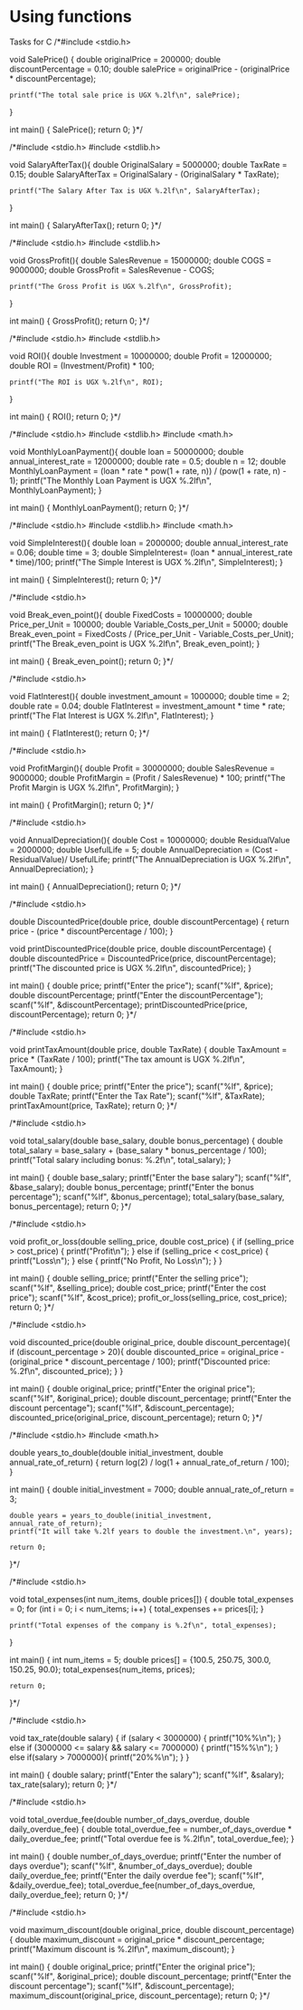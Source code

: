 # Using functions
 Tasks for C
/*#include <stdio.h>

void SalePrice() {
    double originalPrice = 200000;
    double discountPercentage = 0.10;
    double salePrice = originalPrice - (originalPrice * discountPercentage);

    printf("The total sale price is UGX %.2lf\n", salePrice);
}

int main() {
    SalePrice();
    return 0;
}*/

/*#include <stdio.h>
#include <stdlib.h>

void SalaryAfterTax(){
    double OriginalSalary = 5000000;
    double TaxRate = 0.15;
    double SalaryAfterTax = OriginalSalary - (OriginalSalary * TaxRate);

    printf("The Salary After Tax is UGX %.2lf\n", SalaryAfterTax);
}

int main() {
    SalaryAfterTax();
    return 0;
}*/

/*#include <stdio.h>
#include <stdlib.h>

void GrossProfit(){
    double SalesRevenue = 15000000;
    double COGS = 9000000;
    double GrossProfit = SalesRevenue - COGS;

    printf("The Gross Profit is UGX %.2lf\n", GrossProfit);
}

int main() {
    GrossProfit();
    return 0;
}*/

/*#include <stdio.h>
#include <stdlib.h>

void ROI(){
    double Investment = 10000000;
    double Profit = 12000000;
    double ROI = (Investment/Profit) * 100;

    printf("The ROI is UGX %.2lf\n", ROI);
}

int main() {
    ROI();
    return 0;
}*/

/*#include <stdio.h>
#include <stdlib.h>
#include <math.h>

void MonthlyLoanPayment(){
    double loan  = 50000000;
    double annual_interest_rate = 12000000;
    double rate  = 0.5;
    double n = 12;
    double MonthlyLoanPayment = (loan * rate * pow(1 + rate, n)) / (pow(1 + rate, n) - 1);
    printf("The Monthly Loan Payment is UGX %.2lf\n", MonthlyLoanPayment);
}

int main() {
    MonthlyLoanPayment();
    return 0;
}*/

/*#include <stdio.h>
#include <stdlib.h>
#include <math.h>

void SimpleInterest(){
    double loan  = 2000000;
    double annual_interest_rate = 0.06;
    double time  = 3;
    double SimpleInterest= (loan * annual_interest_rate * time)/100;
    printf("The Simple Interest is UGX %.2lf\n", SimpleInterest);
}

int main() {
    SimpleInterest();
    return 0;
}*/

/*#include <stdio.h>


void Break_even_point(){
    double FixedCosts  = 10000000;
    double Price_per_Unit = 100000;
    double Variable_Costs_per_Unit  = 50000;
    double Break_even_point = FixedCosts / (Price_per_Unit - Variable_Costs_per_Unit);
    printf("The Break_even_point is UGX %.2lf\n", Break_even_point);
}

int main() {
    Break_even_point();
    return 0;
}*/

/*#include <stdio.h>


void FlatInterest(){
    double investment_amount  = 1000000;
    double time = 2;
    double rate  = 0.04;
    double FlatInterest = investment_amount * time * rate;
    printf("The Flat Interest is UGX %.2lf\n", FlatInterest);
}

int main() {
    FlatInterest();
    return 0;
}*/

/*#include <stdio.h>


void ProfitMargin(){
    double Profit  = 30000000;
    double SalesRevenue = 9000000;
    double ProfitMargin = (Profit / SalesRevenue) * 100;
    printf("The Profit Margin is UGX %.2lf\n", ProfitMargin);
}

int main() {
    ProfitMargin();
    return 0;
}*/

/*#include <stdio.h>


void AnnualDepreciation(){
    double Cost  = 10000000;
    double ResidualValue = 2000000;
    double UsefulLife = 5;
    double AnnualDepreciation = (Cost - ResidualValue)/ UsefulLife;
    printf("The AnnualDepreciation is UGX %.2lf\n", AnnualDepreciation);
}

int main() {
    AnnualDepreciation();
    return 0;
}*/

/*#include <stdio.h>

double DiscountedPrice(double price, double discountPercentage) {
    return price - (price * discountPercentage / 100);
}

void printDiscountedPrice(double price, double discountPercentage) {
    double discountedPrice = DiscountedPrice(price, discountPercentage);
    printf("The discounted price is UGX %.2lf\n", discountedPrice);
}

int main() {
    double price;
    printf("Enter the price");
    scanf("%lf", &price);
    double discountPercentage;
    printf("Enter the discountPercentage");
    scanf("%lf", &discountPercentage);
    printDiscountedPrice(price, discountPercentage);
    return 0;
}*/

/*#include <stdio.h>

void printTaxAmount(double price, double TaxRate) {
    double TaxAmount = price * (TaxRate / 100);
    printf("The tax amount is UGX %.2lf\n", TaxAmount);
}

int main() {
    double price;
     printf("Enter the price");
    scanf("%lf", &price);
    double TaxRate;
    printf("Enter the Tax Rate");
    scanf("%lf", &TaxRate);
    printTaxAmount(price, TaxRate);
    return 0;
}*/

/*#include <stdio.h>

void total_salary(double base_salary, double bonus_percentage) {
    double total_salary = base_salary + (base_salary * bonus_percentage / 100);
    printf("Total salary including bonus: %.2f\n", total_salary);
}

int main() {
    double base_salary;
    printf("Enter the base salary");
    scanf("%lf", &base_salary);
    double bonus_percentage;
    printf("Enter the bonus percentage");
    scanf("%lf", &bonus_percentage);
    total_salary(base_salary, bonus_percentage);
    return 0;
}*/

/*#include <stdio.h>

void profit_or_loss(double selling_price, double cost_price) {
    if (selling_price > cost_price) {
        printf("Profit\n");
    } else if (selling_price < cost_price) {
        printf("Loss\n");
    } else {
        printf("No Profit, No Loss\n");
    }
}

int main() {
    double selling_price;
    printf("Enter the selling price");
    scanf("%lf", &selling_price);
    double cost_price;
    printf("Enter the cost price");
    scanf("%lf", &cost_price);
    profit_or_loss(selling_price, cost_price);
    return 0;
}*/

/*#include <stdio.h>

void discounted_price(double original_price, double discount_percentage){
    if (discount_percentage > 20){
        double discounted_price = original_price - (original_price * discount_percentage / 100);
        printf("Discounted price: %.2f\n", discounted_price);
    }
}

int main() {
    double original_price;
    printf("Enter the original price");
    scanf("%lf", &original_price);
    double discount_percentage;
    printf("Enter the discount percentage");
    scanf("%lf", &discount_percentage);
    discounted_price(original_price, discount_percentage);
    return 0;
}*/

/*#include <stdio.h>
#include <math.h>

double years_to_double(double initial_investment, double annual_rate_of_return) {
    return log(2) / log(1 + annual_rate_of_return / 100);
}

int main() {
    double initial_investment = 7000;
    double annual_rate_of_return = 3;

    double years = years_to_double(initial_investment, annual_rate_of_return);
    printf("It will take %.2lf years to double the investment.\n", years);

    return 0;
}*/

/*#include <stdio.h>

void total_expenses(int num_items, double prices[]) {
    double total_expenses = 0;
    for (int i = 0; i < num_items; i++) {
        total_expenses += prices[i];
    }

    printf("Total expenses of the company is %.2f\n", total_expenses);
}

int main() {
    int num_items = 5;
    double prices[] = {100.5, 250.75, 300.0, 150.25, 90.0};
    total_expenses(num_items, prices);

    return 0;

}*/

/*#include <stdio.h>

void tax_rate(double salary) {
    if (salary < 3000000) {
        printf("10%%\n");
    } else if (3000000 <= salary && salary <= 7000000) {
        printf("15%%\n");
    } else if(salary > 7000000){
        printf("20%%\n");
    }
}

int main() {
    double salary;
    printf("Enter the salary");
    scanf("%lf", &salary);
    tax_rate(salary);
    return 0;
}*/

/*#include <stdio.h>

void total_overdue_fee(double number_of_days_overdue, double daily_overdue_fee) {
    double total_overdue_fee = number_of_days_overdue * daily_overdue_fee;
    printf("Total overdue fee is %.2lf\n", total_overdue_fee);
}

int main() {
    double number_of_days_overdue;
    printf("Enter the number of days overdue");
    scanf("%lf", &number_of_days_overdue);
    double daily_overdue_fee;
    printf("Enter the daily overdue fee");
    scanf("%lf", &daily_overdue_fee);
    total_overdue_fee(number_of_days_overdue, daily_overdue_fee);
    return 0;
}*/

/*#include <stdio.h>

void maximum_discount(double original_price, double discount_percentage) {
    double maximum_discount = original_price * discount_percentage;
    printf("Maximum discount is %.2lf\n", maximum_discount);
}

int main() {
    double original_price;
    printf("Enter the original price");
    scanf("%lf", &original_price);
    double discount_percentage;
    printf("Enter the discount percentage");
    scanf("%lf", &discount_percentage);
    maximum_discount(original_price, discount_percentage);
    return 0;
}*/
